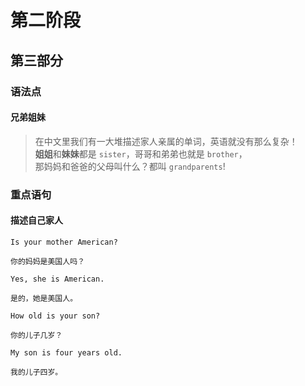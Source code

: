 # 第二阶段

## 第三部分

### 语法点

#### 兄弟姐妹

> 在中文里我们有一大堆描述家人亲属的单词，英语就没有那么复杂！  
> **姐姐**和**妹妹**都是 `sister`，哥哥和弟弟也就是 `brother`，  
> 那妈妈和爸爸的父母叫什么？都叫 `grandparents`!

### 重点语句

#### 描述自己家人

```text
Is your mother American?

你的妈妈是美国人吗？
```

```text
Yes, she is American.

是的，她是美国人。
```

```text
How old is your son?

你的儿子几岁？
```

```text
My son is four years old.

我的儿子四岁。
```
